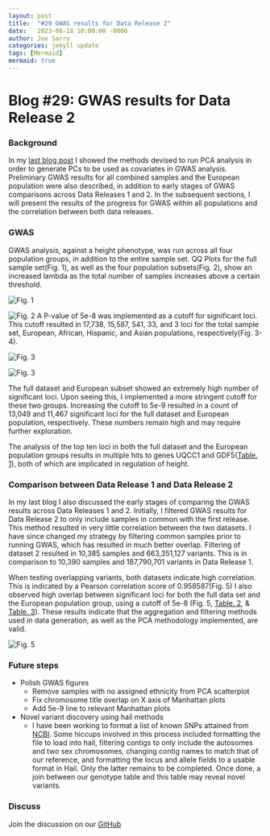 ```yaml
---
layout: post
title:  "#29 GWAS results for Data Release 2"
date:   2023-08-18 10:00:00 -0800
author: Joe Sarro
categories: jekyll update
tags: [Mermaid]
mermaid: true
---
```


# Blog #29: GWAS results for Data Release 2

### Background 

In my [last blog post](https://va-big-data-genomics.github.io/jekyll/update/2023/06/23/pca-for-gwas.html) I showed the methods devised to run PCA analysis in order to generate PCs to be used as covariates in GWAS analysis. Preliminary GWAS results for all combined samples and the European population were also described, in addition to early stages of GWAS comparisons across Data Releases 1 and 2. In the subsequent sections, I will present the results of the progress for GWAS within all populations and the correlation between both data releases.

### GWAS

GWAS analysis, against a height phenotype, was run across all four population groups, in addition to the entire sample set. QQ Plots for the full sample set(Fig. 1), as well as the four population subsets(Fig. 2), show an increased lambda as the total number of samples increases above a certain threshold. 

![Fig. 1](/assets/2023-08-18/fig1b.png)

![Fig. 2](/assets/2023-08-18/fig2c.fig.png) 
A P-value of 5e-8 was implemented as a cutoff for significant loci. This cutoff resulted in 17,738, 15,587, 541, 33, and 3 loci for the total sample set, European, African, Hispanic, and Asian populations, respectively(Fig. 3-4). 

![Fig. 3](/assets/2023-08-18/fig3.png) 

![Fig. 3](/assets/2023-08-18/fig4.png) 

The full dataset and European subset showed an extremely high number of significant loci. Upon seeing this, I implemented a more stringent cutoff for these two groups.  Increasing the cutoff to 5e-9 resulted in a count of 13,049 and 11,467 significant loci for the full dataset and European population, respectively.  These numbers remain high and may require further exploration. 

The analysis of the top ten loci in both the full dataset and the European population groups results in multiple hits to genes UQCC1 and GDF5([Table. 1](https://docs.google.com/spreadsheets/d/1NagHVPlDAO9Y040fYxPBDrlRRn8cKWyibJS1LAG2eqs/edit#gid=68284918)), both of which are implicated in regulation of height. 

### Comparison between Data Release 1 and Data Release 2

In my last blog I also discussed the early stages of comparing the GWAS results across Data Releases 1 and 2. Initially, I filtered GWAS results for Data Release 2 to only include samples in common with the first release. This method resulted in very little correlation between the two datasets. I have since changed my strategy by filtering common samples prior to running GWAS, which has resulted in much better overlap. Filtering of dataset 2 resulted in 10,385 samples and 663,351,127 variants. This is in comparison to 10,390 samples and 187,790,701 variants in Data Release 1. 

When testing overlapping variants, both datasets indicate high correlation. This is indicated by a Pearson correlation score of 0.958587(Fig. 5) I also observed high overlap between significant loci for both the full data set and the European population group, using a cutoff of 5e-8 (Fig. 5, [Table. 2](https://docs.google.com/spreadsheets/d/1NagHVPlDAO9Y040fYxPBDrlRRn8cKWyibJS1LAG2eqs/edit#gid=1660895783), & [Table. 3](https://docs.google.com/spreadsheets/d/1NagHVPlDAO9Y040fYxPBDrlRRn8cKWyibJS1LAG2eqs/edit#gid=1315028666)). These results indicate that the aggregation and filtering methods used in data generation, as well as the PCA methodology implemented, are valid.

![Fig. 5](/assets/2023-08-18/fig5.png) 

### Future steps

* Polish GWAS figures
    * Remove samples with no assigned ethnicity from PCA scatterplot
    * Fix chromosome title overlap on X axis of Manhattan plots
    * Add 5e-9 line to relevant Manhattan plots
* Novel variant discovery using hail methods
  * I have been working to format a list of known SNPs attained from [NCBI](https://ftp.ncbi.nih.gov/snp/latest_release/VCF/). Some hiccups involved in this process included formatting the file to load into hail, filtering contigs to only include the autosomes and two sex chromosomes, changing contig names to match that of our reference, and formatting the locus and allele fields to a usable format in Hail. Only the latter remains to be completed. Once done, a join between our genotype table and this table may reveal novel variants.

### Discuss

Join the discussion on our [GitHub](https://github.com/orgs/va-big-data-genomics/discussions/32)
